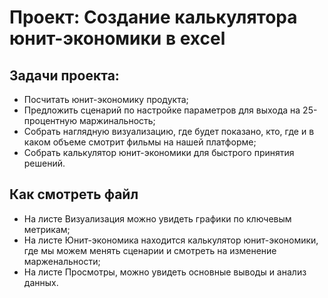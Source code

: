 # Проект: Создание калькулятора юнит-экономики в excel
## Задачи проекта:
- Посчитать юнит-экономику продукта;
- Предложить сценарий по настройке параметров для выхода на 25-процентную маржинальность;
- Собрать наглядную визуализацию, где будет показано, кто, где и в каком объеме смотрит фильмы на нашей платформе;
- Собрать калькулятор юнит-экономики для быстрого принятия решений.
## Как смотреть файл
- На листе Визуализация можно увидеть графики по ключевым метрикам;
- На листе Юнит-экономика находится калькулятор юнит-экономики, где мы можем менять сценарии и смотреть на изменение марженальности;
- На листе Просмотры, можно увидеть основные выводы и анализ данных.
